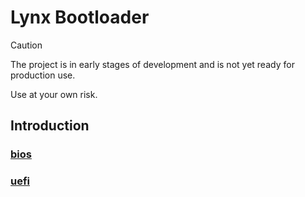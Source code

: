 # Lynx Bootloader

> [!CAUTION]
> The project is in early stages of development and is not yet ready for production use.
>
> Use at your own risk.


## Introduction

### [bios](bios)

### [uefi](uefi)
